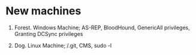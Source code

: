 # New machines

1. Forest. Windows Machine; AS-REP, BloodHound, GenericAll privileges, Granting DCSync privileges

2. Dog. Linux Machine; /.git, CMS, sudo -l